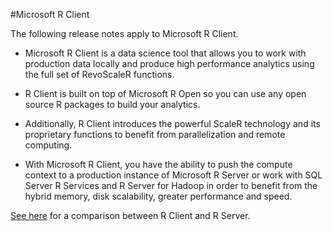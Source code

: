 #Microsoft R Client

The following release notes apply to Microsoft R Client.

+ Microsoft R Client is a data science tool that allows you to work with production data locally and produce  high performance analytics using the full set of RevoScaleR functions.  

+ R Client is built on top of Microsoft R Open so you can use any open source R packages to build your analytics. 

+ Additionally, R Client introduces the powerful ScaleR technology and its proprietary functions to benefit from parallelization and remote computing. 

+ With Microsoft R Client, you have the ability to push the compute context to a production instance of Microsoft R Server or work with SQL Server R Services and R Server for Hadoop in order to benefit from the hybrid memory, disk scalability, greater performance and speed. 

[See here](../index.md#compare-prods) for a comparison between R Client and R Server. 
